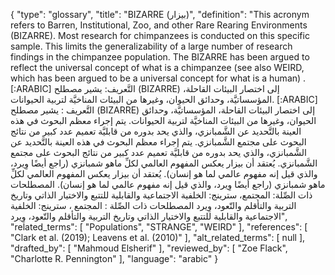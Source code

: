 {
    "type": "glossary",
    "title": "BIZARRE (بيزار)",
    "definition": "This acronym refers to Barren, Institutional, Zoo, and other Rare Rearing Environments (BIZARRE). Most research for chimpanzees is conducted on this specific sample. This limits the generalizability of a large number of research findings in the chimpanzee population. The BIZARRE has been argued to reflect the universal concept of what is a chimpanzee (see also WEIRD, which has been argued to be a universal concept for what is a human) . [:ARABIC] التَّعريف: يشير مصطلح (BIZARRE) إلى اختصار البيئات القاحلة، المؤسساتيَّة، وحدائق الحيوان، وغيرها من البيئات المناخيَّة لتربية الحيوانات. [:ARABIC] التَّعريف : يشير مصطلح (BIZARRE) إلى اختصار البيئات القاحلة، المؤسساتيَّة، وحدائق الحيوان، وغيرها من البيئات المناخيَّة لتربية الحيوانات. يتم إجراء معظم البحوث في هذه العينة بالتَّحديد عن الشَّمبانزي، والذي يحد بدوره من قابليَّة تعميم عدد كبير من نتائج البحوث على مجتمع الشَّمبانزي. يتم إجراء معظم البحوث في هذه العينة بالتَّحديد عن الشَّمبانزي، والذي يحد بدوره من قابليَّة تعميم عدد كبير من نتائج البحوث على مجتمع الشَّمبانزي. يُعتقد أن بيزار يعكس المفهوم العالمي لكلِّ ماهو شمبانزي (راجع أيضًا وِيرد، والذي قيل إنه مفهوم عالمي لما هو إنسان). يُعتقد أن بيزار يعكس المفهوم العالمي لكلِّ ماهو شمبانزي (راجع أيضًا وِيرد، والذي قيل إنه مفهوم عالمي لما هو إنسان). المصطلحات ذات الصِّلة: المجتمع، سترينج: الخلفية الاجتماعية والقابلية للتتبع والاختيار الذاتي وتاريخ التربية والتأقلم والتّعود، وِيرد المصطلحات ذات الصِّلة : المجتمع ، سترينج: الخلفية الاجتماعية والقابلية للتتبع والاختيار الذاتي وتاريخ التربية والتأقلم والتّعود، وِيرد",
    "related_terms": [
        "Populations",
        "STRANGE",
        "WEIRD"
    ],
    "references": [
        "Clark et al. (2019); Leavens et al. (2010)"
    ],
    "alt_related_terms": [
        null
    ],
    "drafted_by": [
        "Mahmoud Elsherif"
    ],
    "reviewed_by": [
        "Zoe Flack",
        "Charlotte R. Pennington"
    ],
    "language": "arabic"
}